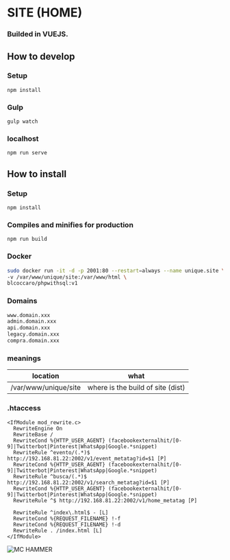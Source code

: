 # SITE (HOME) 
### Builded in VUEJS.  

## How to develop

### Setup
```
npm install
```
### Gulp
```
gulp watch
```
### localhost
```
npm run serve
```


## How to install  

### Setup
```
npm install
```

### Compiles and minifies for production
```
npm run build
```

### Docker
```bash
sudo docker run -it -d -p 2001:80 --restart=always --name unique.site \
-v /var/www/unique/site:/var/www/html \
blcoccaro/phpwithsql:v1
```

### Domains
```bash
www.domain.xxx
admin.domain.xxx
api.domain.xxx
legacy.domain.xxx
compra.domain.xxx
```

### meanings 
| location | what |
| -------- | ----- |
| /var/www/unique/site | where is the build of site (dist) |

### .htaccess
```.htaccess
<IfModule mod_rewrite.c>
  RewriteEngine On
  RewriteBase /
  RewriteCond %{HTTP_USER_AGENT} (facebookexternalhit/[0-9]|Twitterbot|Pinterest|WhatsApp|Google.*snippet)
  RewriteRule ^evento/(.*)$ http://192.168.81.22:2002/v1/event_metatag?id=$1 [P]
  RewriteCond %{HTTP_USER_AGENT} (facebookexternalhit/[0-9]|Twitterbot|Pinterest|WhatsApp|Google.*snippet)
  RewriteRule ^busca/(.*)$ http://192.168.81.22:2002/v1/search_metatag?id=$1 [P]
  RewriteCond %{HTTP_USER_AGENT} (facebookexternalhit/[0-9]|Twitterbot|Pinterest|WhatsApp|Google.*snippet)
  RewriteRule ^$ http://192.168.81.22:2002/v1/home_metatag [P]

  RewriteRule ^index\.html$ - [L]
  RewriteCond %{REQUEST_FILENAME} !-f
  RewriteCond %{REQUEST_FILENAME} !-d
  RewriteRule . /index.html [L]
</IfModule>
```

![MC HAMMER](https://camo.githubusercontent.com/294d473d32d1d33750ea6a059bcd44cf31398535/687474703a2f2f692e696d6775722e636f6d2f6163484d3330786c2e6a7067)